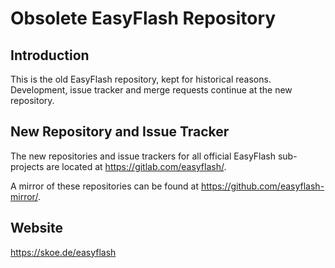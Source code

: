 # Obsolete EasyFlash Repository

## Introduction

This is the old EasyFlash repository, kept for historical reasons.
Development, issue tracker and merge requests continue at the new repository.

## New Repository and Issue Tracker

The new repositories and issue trackers for all official EasyFlash
sub-projects are located at https://gitlab.com/easyflash/.

A mirror of these repositories can be found at
https://github.com/easyflash-mirror/.

## Website

https://skoe.de/easyflash
